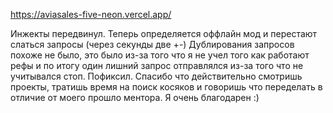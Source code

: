 https://aviasales-five-neon.vercel.app/

Инжекты передвинул.
Теперь определяется оффлайн мод и перестают слаться запросы (через секунды две +-)
Дублирования запросов похоже не было, это было из-за того что я не учел того как работают рефы и по итогу один лишний запрос отправлялся из-за того что не учитывался стоп. Пофиксил.
Спасибо что действительно смотришь проекты, тратишь время на поиск косяков и говоришь что переделать в отличие от моего прошло ментора. Я очень благодарен :)
